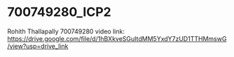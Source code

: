 # 700749280_ICP2
Rohith Thallapally
700749280
video link: https://drive.google.com/file/d/1hBXkveSGuItdMM5YxdY7zUD1TTHMmswG/view?usp=drive_link
